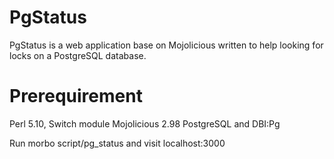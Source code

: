 PgStatus
==========

PgStatus is a web application base on Mojolicious
written to help looking for locks on a PostgreSQL
database.

Prerequirement
================

Perl 5.10, Switch module
Mojolicious 2.98
PostgreSQL and DBI:Pg


Run morbo script/pg_status and visit localhost:3000
